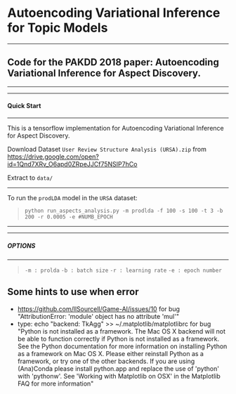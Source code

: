 # Autoencoding Variational Inference for Topic Models

---
## Code for the PAKDD 2018 paper: Autoencoding Variational Inference for Aspect Discovery.
---

---
#### Quick Start
---

This is a tensorflow implementation for Autoencoding Variational Inference for Aspect Discovery.

Download Dataset
`User Review Structure Analysis (URSA).zip` from https://drive.google.com/open?id=1Qnd7XRv_O6apd0ZRpeJJCf75NSIP7hCo

Extract to `data/`

---
To run the `prodLDA` model in the `URSA` dataset:

> `python run_aspects_analysis.py -m prodlda -f 100 -s 100 -t 3 -b 200 -r 0.0005 -e #NUMB_EPOCH`
---

---
##### OPTIONS
---

>`-m : prolda`
>`-b : batch size`
>`-r : learning rate`
>`-e : epoch number`


## Some hints to use when error
- https://github.com/llSourcell/Game-AI/issues/10 for bug "AttributionError: 'module' object has no attribute 'mul'" 
- type: echo "backend: TkAgg" >> ~/.matplotlib/matplotlibrc for bug "Python is not installed as a framework. The Mac OS X backend will not be able to function correctly if Python is not installed as a framework. See the Python documentation for more information on installing Python as a framework on Mac OS X. Please either reinstall Python as a framework, or try one of the other backends. If you are using (Ana)Conda please install python.app and replace the use of 'python' with 'pythonw'. See 'Working with Matplotlib on OSX' in the Matplotlib FAQ for more information" 
